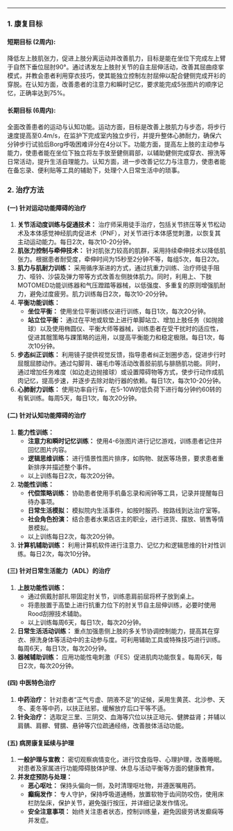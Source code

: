 ***

### 1. 康复目标

#### 短期目标 (2周内):
降低左上肢肌张力，促进上肢分离运动并改善肌力，目标是能在坐位下完成左上臂于自然下垂位屈肘90°。通过诱发左上肢肘关节的自主屈伸活动，改善其屈曲痉挛模式，并教会患者利用穿衣技巧，使其能独立控制左肘屈伸以配合健侧完成开衫的穿脱。在认知方面，改善患者的注意力和瞬时记忆，要求能完成5张图片的顺序记忆，正确率达到75%。

#### 长期目标 (6周内):
全面改善患者的运动与认知功能。运动方面，目标是改善上肢肌力与步态，将步行速度提高至0.4m/s，在监护下完成室内独立步行，并提升整体心肺耐力，确保六分钟步行试验后Borg呼吸困难评分在4分以下。功能方面，提高左上肢的主动参与能力，使患者能在坐位下独立将左手放至健侧肩部，以辅助健侧完成穿衣、擦洗等日常活动，提升生活自理能力。认知方面，进一步改善记忆力与注意力，使患者能在备忘录、便利贴等工具的辅助下，处理个人日常生活中的琐事。

### 2. 治疗方法

#### (一) 针对运动功能障碍的治疗
1.  **关节活动度训练与促通技术：** 治疗师采用徒手治疗，包括关节挤压等关节松动术及本体感觉神经肌肉促进术（PNF），对关节进行本体感觉刺激，以恢复其主动运动能力。每日2次，每次10-20分钟。
2.  **肌张力控制与牵伸技术：** 针对肌张力较高的肌群，采用持续牵伸技术以降低肌张力。根据患者耐受度，牵伸时间为15秒至2分钟不等，每组5次，每日2次。
3.  **肌力与肌耐力训练：** 采用循序渐进的方式，通过抗重力训练、治疗师徒手阻力、哑铃、沙袋及弹力带等方式改善左侧肢体肌力。同时，利用上、下肢MOTOMED功能训练器和气压蹬踏等器械，以低强度、多重复的原则增强肌耐力，避免过度疲劳。肌力训练每日2次，每次10-20分钟。
4.  **平衡功能训练：**
    *   **坐位平衡：** 使用坐位平衡训练仪进行训练，每日1次，每次20分钟。
    *   **站立位平衡：** 通过在平地或软垫上进行单脚站立、增加上肢任务（如抛接球）以及使用椭圆仪、平衡大师等器械，训练患者在受干扰时的适应性，促进其髋策略与踝策略的运用，以提高平衡能力和稳定极限。每日1次，每次10分钟。
5.  **步态纠正训练：** 利用镜子提供视觉反馈，指导患者纠正划圈步态，促进步行时屈髋屈膝动作。通过勾脚背、碾毛巾等活动改善胫前肌与腓肠肌功能。同时，通过增加任务难度（如边走边抛接球）或设置障碍物等方式，使步行动作成肌肉记忆，提高步速，并逐步去除对助行器的依赖。每日1次，每次10-20分钟。
6.  **心肺耐力训练：** 使用功率自行车，在5-10W的低负荷下进行每分钟约60转的有氧训练。每周5天，每日1次，每次20分钟。

#### (二) 针对认知功能障碍的治疗
1.  **能力性训练：**
    *   **注意力和瞬时记忆训练：** 使用4-6张图片进行记忆游戏，训练患者记住并回忆图片内容。
    *   **逻辑思维训练：** 进行情景性图片排序，如购物、就医等场景，要求患者重新排序并描述整个事件。
    *   以上训练每日2次，每次20分钟。
2.  **功能性训练：**
    *   **代偿策略训练：** 协助患者使用手机备忘录和闹钟等工具，记录并提醒每日待办事项。
    *   **日常生活模拟：** 模拟院内生活事件，如按时服药、按路线到达治疗室等。
    *   **社会角色扮演：** 结合患者水果店店主的职业，进行进货、摆放、销售等情景模拟。
    *   以上训练每日2次，每次20分钟。
3.  **计算机辅助训练：** 利用计算机软件进行注意力、记忆力和逻辑思维的针对性训练。每日2次，每次10分钟。

#### (三) 针对日常生活能力（ADL）的治疗
1.  **上肢功能性训练：**
    *   通过佩戴肘部扎带固定肘关节，训练患肩前屈将杯子放到桌上。
    *   将患肢置于高垫上进行抗重力位下的肘关节自主屈伸训练，必要时使用Rood刮擦技术辅助。
    *   以上训练每周6天，每日1次，每次20分钟。
2.  **日常生活活动训练：** 重点加强患侧上肢的多关节协调控制能力，提高其在穿衣、擦洗身体等活动中的主动参与度。可利用辅助工具或特殊技巧进行训练。每周6天，每日1次，每次20分钟。
3.  **器械辅助训练：** 应用功能性电刺激（FES）促进肌肉功能恢复。每周6天，每日2次，每次20分钟。

#### (四) 中医特色治疗
1.  **中药治疗：** 针对患者“正气亏虚、阴液不足”的证候，采用生黄芪、北沙参、天冬、麦冬等中药，以扶正祛邪，缓解放疗后口干等不适。
2.  **针灸治疗：** 选取足三里、三阴交、血海等穴位以扶正培元、健脾益肾；并辅以肩髃、肩髎、臂臑、悬钟等穴位疏通经络，改善肢体活动功能。

#### (五) 病房康复延续与护理
1.  **一般护理与宣教：** 密切观察病情变化，进行饮食指导、心理护理，改善睡眠。对患者及家属进行功能障碍肢体护理、休息与活动平衡等方面的健康教育。
2.  **并发症预防与处理：**
    *   **恶心呕吐：** 保持头偏向一侧，及时清理呕吐物，并遵医嘱用药。
    *   **癫痫发作：** 专人守护，保持呼吸道通畅，放置软物于齿间防咬伤，使用床栏防坠床，保护关节，避免强行按压，并详细记录发作情况。
    *   **安全注意事项：** 始终关注患者状态，控制训练量，避免因疲劳诱发癫痫等并发症。